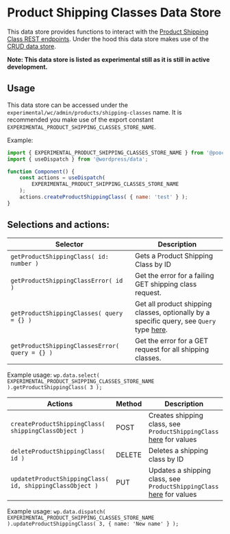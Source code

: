 # Product Shipping Classes Data Store

This data store provides functions to interact with the [Product Shipping Class REST endpoints](https://poocommerce.github.io/poocommerce-rest-api-docs/#product-shipping-classes).
Under the hood this data store makes use of the [CRUD data store](../crud/README.md).

**Note: This data store is listed as experimental still as it is still in active development.**

## Usage

This data store can be accessed under the `experimental/wc/admin/products/shipping-classes` name. It is recommended you make use of the export constant `EXPERIMENTAL_PRODUCT_SHIPPING_CLASSES_STORE_NAME`.

Example:

```js
import { EXPERIMENTAL_PRODUCT_SHIPPING_CLASSES_STORE_NAME } from '@poocommerce/data';
import { useDispatch } from '@wordpress/data';

function Component() {
	const actions = useDispatch(
		EXPERIMENTAL_PRODUCT_SHIPPING_CLASSES_STORE_NAME
	);
	actions.createProductShippingClass( { name: 'test' } );
}
```

## Selections and actions:

| Selector                                       | Description                                                                                            |
| ---------------------------------------------- | ------------------------------------------------------------------------------------------------------ |
| `getProductShippingClass( id: number )`        | Gets a Product Shipping Class by ID                                                                    |
| `getProductShippingClassError( id )`           | Get the error for a failing GET shipping class request.                                                |
| `getProductShippingClasses( query = {} )`      | Get all product shipping classes, optionally by a specific query, see `Query` type [here](./types.ts). |
| `getProductShippingClassesError( query = {} )` | Get the error for a GET request for all shipping classes.                                              |

Example usage: `wp.data.select( EXPERIMENTAL_PRODUCT_SHIPPING_CLASSES_STORE_NAME ).getProductShippingClass( 3 );`

| Actions                                                  | Method | Description                                                                        |
| -------------------------------------------------------- | ------ | ---------------------------------------------------------------------------------- |
| `createProductShippingClass( shippingClassObject )`      | POST   | Creates shipping class, see `ProductShippingClass` [here](./types.ts) for values   |
| `deleteProductShippingClass( id )`                       | DELETE | Deletes a shipping class by ID                                                     |
| `updatetProductShippingClass( id, shippingClassObject )` | PUT    | Updates a shipping class, see `ProductShippingClass` [here](./types.ts) for values |

Example usage: `wp.data.dispatch( EXPERIMENTAL_PRODUCT_SHIPPING_CLASSES_STORE_NAME ).updateProductShippingClass( 3, { name: 'New name' } );`
